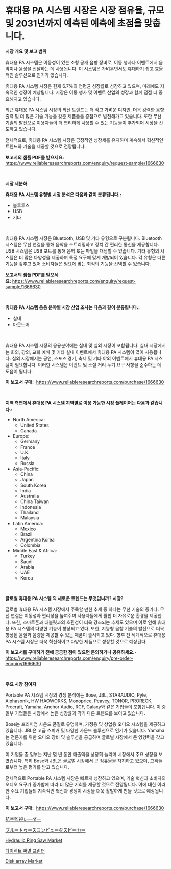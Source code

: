 <p><h1>휴대용 PA 시스템 시장은 시장 점유율, 규모 및 2031년까지 예측된 예측에 초점을 맞춥니다.</h1></p><p><strong>시장 개요 및 보고 범위</strong></p>
<p><p>휴대용 PA 시스템은 이동성이 있는 소형 공개 음향 장비로, 이동 행사나 이벤트에서 음악이나 음성을 전달하는 데 사용됩니다. 이 시스템은 가벼우면서도 휴대하기 쉽고 효율적인 솔루션으로 인기가 있습니다. </p><p>휴대용 PA 시스템 시장은 현재 6.7%의 연평균 성장률로 성장하고 있으며, 미래에도 지속적인 성장이 예상됩니다. 시장은 이동 행사 및 이벤트 산업의 성장과 함께 점점 더 중요해지고 있습니다. </p><p>최근 휴대용 PA 시스템 시장의 최신 트렌드는 더 작고 가벼운 디자인, 더욱 강력한 음향 출력 및 더 많은 기술 기능을 갖춘 제품들을 중점으로 발전해가고 있습니다. 또한 무선 기술의 발전으로 이용자들이 더 편리하게 사용할 수 있는 기능들이 추가되어 시장을 선도하고 있습니다. </p><p>전체적으로, 휴대용 PA 시스템 시장은 긍정적인 성장세를 유지하며 계속해서 혁신적인 트렌드와 기술을 제공할 것으로 전망됩니다.</p></p>
<p><strong>보고서의 샘플 PDF를 받으세요:</strong> <a href="https://www.reliableresearchreports.com/enquiry/request-sample/1666630">https://www.reliableresearchreports.com/enquiry/request-sample/1666630</a></p>
<p>&nbsp;</p>
<p><strong>시장 세분화</strong></p>
<p><strong>휴대용 PA 시스템 유형별 시장 분석은 다음과 같이 분류됩니다.:</strong></p>
<p><ul><li>블루투스</li><li>USB</li><li>기타</li></ul></p>
<p>&nbsp;</p>
<p><p>휴대용 PA 시스템 시장은 Bluetooth, USB 및 기타 유형으로 구분됩니다. Bluetooth 시스템은 무선 연결을 통해 음악을 스트리밍하고 장치 간 편리한 통신을 제공합니다. USB 시스템은 USB 포트를 통해 음악 또는 파일을 재생할 수 있습니다. 기타 유형의 시스템은 더 많은 다양성을 제공하며 특정 요구에 맞게 개발되어 있습니다. 각 유형은 다른 기능을 갖추고 있어 소비자들은 필요에 맞는 최적의 기능을 선택할 수 있습니다.</p></p>
<p><strong>보고서의 샘플 PDF를 받으세요:</strong>&nbsp;<a href="https://www.reliableresearchreports.com/enquiry/request-sample/1666630">https://www.reliableresearchreports.com/enquiry/request-sample/1666630</a></p>
<p>&nbsp;</p>
<p><strong> 휴대용 PA 시스템 응용 분야별 시장 산업 조사는 다음과 같이 분류됩니다.:</strong></p>
<p><ul><li>실내</li><li>아웃도어</li></ul></p>
<p>&nbsp;</p>
<p><p>휴대용 PA 시스템 시장의 응용분야에는 실내 및 실외 시장이 포함됩니다. 실내 시장에서는 회의, 강의, 교회 예배 및 기타 실내 이벤트에서 휴대용 PA 시스템이 많이 사용됩니다. 실외 시장에서는 공연, 스포츠 경기, 축제 및 기타 야외 이벤트에서 휴대용 PA 시스템이 필요합니다. 이러한 시스템은 이벤트 및 소셜 거리 두기 요구 사항을 준수하는 데 도움이 됩니다.</p></p>
<p><strong>이 보고서 구매:</strong>&nbsp; <a href="https://www.reliableresearchreports.com/purchase/1666630">https://www.reliableresearchreports.com/purchase/1666630</a></p>
<p>&nbsp;</p>
<p><strong>지역 측면에서 휴대용 PA 시스템 지역별로 이용 가능한 시장 플레이어는 다음과 같습니다.:</strong></p>
<p><ul>
    <li>
        North America:
        <ul>
            <li>United States</li>
            <li>Canada</li>
        </ul>
    </li>
    <li>
        Europe:
        <ul>
            <li>Germany</li>
            <li>France</li>
            <li>U.K.</li>
            <li>Italy</li>
            <li>Russia</li>
        </ul>
    </li>
    <li>
        Asia-Pacific:
        <ul>
            <li>China</li>
            <li>Japan</li>
            <li>South Korea</li>
            <li>India</li>
            <li>Australia</li>
            <li>China Taiwan</li>
            <li>Indonesia</li>
            <li>Thailand</li>
            <li>Malaysia</li>
        </ul>
    </li>
    <li>
        Latin America:
        <ul>
            <li>Mexico</li>
            <li>Brazil</li>
            <li>Argentina Korea</li>
            <li>Colombia</li>
        </ul>
    </li>
    <li>
        Middle East & Africa:
        <ul>
            <li>Turkey</li>
            <li>Saudi</li>
            <li>Arabia</li>
            <li>UAE</li>
            <li>Korea</li>
        </ul>
    </li>
    </ul></p>
<p>&nbsp;</p>
<p><strong>글로벌 휴대용 PA 시스템 의 새로운 트렌드는 무엇입니까? 시장?</strong></p>
<p><p>글로벌 휴대용 PA 시스템 시장에서 주목할 만한 추세 중 하나는 무선 기술의 증가다. 무선 연결은 이동성과 편리성을 높여주며 사용자들에게 훨씬 더 자유로운 환경을 제공한다. 또한, 스마트폰과 태블릿과의 호환성이 더욱 강조되는 추세도 있으며 이로 인해 휴대용 PA 시스템의 다양한 기능이 향상되고 있다. 또한, 지능형 음향 기술의 발전으로 더욱 향상된 음질과 음량을 제공할 수 있는 제품이 출시되고 있다. 향후 전 세계적으로 휴대용 PA 시스템 시장은 더욱 혁신적이고 다양한 제품으로 성장할 것으로 예상된다.</p></p>
<p><strong>이 보고서를 구매하기 전에 궁금한 점이 있으면 문의하거나 공유하세요.</strong>- <a href="https://www.reliableresearchreports.com/enquiry/pre-order-enquiry/1666630">https://www.reliableresearchreports.com/enquiry/pre-order-enquiry/1666630</a></p>
<p>&nbsp;</p>
<p><strong>주요 시장 참여자</strong></p>
<p><p>Portable PA 시스템 시장의 경쟁 분석에는 Bose, JBL, STARAUDIO, Pyle, Alphasonik, HW HAOWORKS, Monoprice, Peavey, TONOR, PRORECK, Procraft, Yamaha, Anchor Audio, RCF, Galaxy와 같은 기업들이 포함됩니다. 이 중 일부 기업들은 시장에서 높은 성장률과 각기 다른 트렌드를 보이고 있습니다.</p><p>Bose는 프리미엄 사운드 품질로 유명하며, 가정용 및 상업용 오디오 시스템을 제공하고 있습니다. JBL은 고급 스피커 및 다양한 사운드 솔루션으로 인기가 있습니다. Yamaha는 전문가를 위한 오디오 장비 및 솔루션을 공급하며 글로벌 시장에서 큰 영향력을 갖고 있습니다.</p><p>이 기업들 중 일부는 지난 몇 년 동안 매출액을 상당히 늘리며 시장에서 주요 성장을 보였습니다. 특히 Bose와 JBL은 글로벌 시장에서 큰 점유율을 차지하고 있으며, 고객들로부터 높은 평가를 받고 있습니다.</p><p>전체적으로 Portable PA 시스템 시장은 빠르게 성장하고 있으며, 기술 혁신과 소비자의 오디오 요구가 증가함에 따라 더 많은 기회를 제공할 것으로 전망됩니다. 이에 대한 이러한 주요 기업들의 지속적인 혁신과 경쟁이 시장을 더욱 활발하게 만들 것으로 예상됩니다.</p></p>
<p><strong>이 보고서 구매:</strong>&nbsp;&nbsp;<a href="https://www.reliableresearchreports.com/purchase/1666630">https://www.reliableresearchreports.com/purchase/1666630</a></p>
<p><p><a href="https://github.com/dadanedu33/Market-Research-Report-List-1/blob/main/680738715246.md">航空監視レーダー</a></p><p><a href="https://github.com/ihabdkwlxs948/Market-Research-Report-List-1/blob/main/804224815245.md">ブルートゥースコンピュータスピーカー</a></p><p><a href="https://view.publitas.com/reportprime-1/hydraulic-ring-saw-market-size-evaluating-its-market-trends-growth-and-projections-2024-2031/">Hydraulic Ring Saw Market</a></p><p><a href="https://github.com/hxzi07639916/Market-Research-Report-List-1/blob/main/309858314107.md">다이렉트 써멀 프린터</a></p><p><a href="https://github.com/Paul14Anderson63/Market-Research-Report-List-3/blob/main/disk-array-market.md">Disk array Market</a></p></p>
